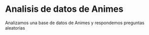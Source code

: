 # Analisis de datos de Animes
 Analizamos una base de datos de Animes y respondemos preguntas aleatorias

